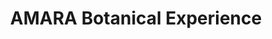 ---
title: "AMARA Botanical Experience"
url: /san-andres-islas-colombia/amara-botanical-experience/
shop: cosméticos
---
